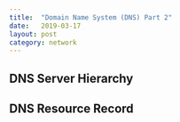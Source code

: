 ```yaml
---
title:  "Domain Name System (DNS) Part 2"
date:   2019-03-17
layout: post
category: network
---
```

## DNS Server Hierarchy

<TBD>

## DNS Resource Record

<TBD>